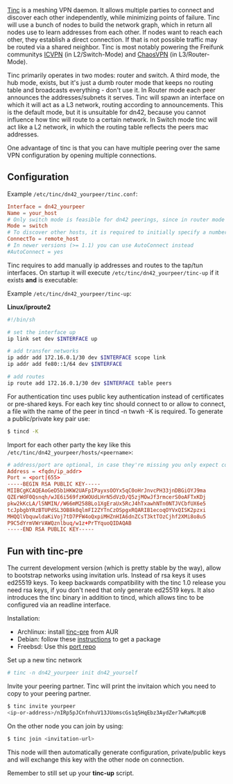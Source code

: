 [Tinc](http://www.tinc-vpn.org/) is a meshing VPN daemon. It allows multiple parties to connect and discover each other independently, while minimizing points of failure. Tinc will use a bunch of nodes to build the network graph, which in return all nodes use to learn addresses from each other. If nodes want to reach each other, they establish a direct connection. If that is not possible traffic may be routed via a shared neighbor. Tinc is most notably powering the Freifunk communitys [ICVPN](https://github.com/freifunk/icvpn) (in L2/Switch-Mode) and [ChaosVPN](http://wiki.hamburg.ccc.de/ChaosVPN) (in L3/Router-Mode).

Tinc primarily operates in two modes: router and switch. A third mode, the hub mode, exists, but it's just a dumb router mode that keeps no routing table and broadcasts everything - don't use it.
In Router mode each peer announces the addresses/subnets it serves. Tinc will spawn an interface on which it will act as a L3 network, routing according to announcements. This is the default mode, but it is unsuitable for dn42, because you cannot influence how tinc will route to a certain network. In Switch mode tinc will act like a L2 network, in which the routing table reflects the peers mac addresses.

One advantage of tinc is that you can have multiple peering over the same VPN configuration by opening multiple connections.


## Configuration

Example `/etc/tinc/dn42_yourpeer/tinc.conf`:

```conf
Interface = dn42_yourpeer
Name = your_host
# Only switch mode is feasible for dn42 peerings, since in router mode tinc takes care of routing decisions on its own
Mode = switch
# To discover other hosts, it is required to initially specify a number of hosts to connect to. ConnectTo can be specified multiple times.
ConnectTo = remote_host
# In newer versions (>= 1.1) you can use AutoConnect instead
#AutoConnect = yes
```

Tinc requires to add manually ip addresses and routes to the tap/tun interfaces. On startup it will execute `/etc/tinc/dn42_yourpeer/tinc-up` if it exists **and** is executable:

Example `/etc/tinc/dn42_yourpeer/tinc-up`:

**Linux/iproute2**
```sh
#!/bin/sh

# set the interface up
ip link set dev $INTERFACE up

# add transfer networks
ip addr add 172.16.0.1/30 dev $INTERFACE scope link
ip addr add fe80::1/64 dev $INTERFACE

# add routes
ip route add 172.16.0.1/30 dev $INTERFACE table peers
```

For authentication tinc uses public key authentication instead of certificates or pre-shared keys.
For each key tinc should connect to or allow to connect, a file with the name of the peer in tincd -n twwh -K
is required. To generate a public/private key pair use:

```sh
$ tincd -K
```

Import for each other party the key like this `/etc/tinc/dn42_yourpeer/hosts/<peername>`:

```conf
# address/port are optional, in case they're missing you only expect connections from that host
Address = <fqdn/ip_addr>
Port = <port|655>
-----BEGIN RSA PUBLIC KEY-----
MIIBCgKCAQEAoGeD5b1HKW2UAFpIPayxsOOYx5qC0oHrJnvcPH33jnDBGiOYJ9ma
QZErWdF0Qsnqh/wJE6i569fzKWOUdLHrN5dVzD/Q5zjMOwJf3rmcerS0oAFTxKDj
pkw2kKcLA/lSNMIN//W66mM258BLo1XgEraUx5RcJ4hTxawhNTn0NTJVCbfUX6e5
tcJpbgbYRzBTUPdSL3OB8k0qlmFI2ZYTnCzOSpgxRQARIB1ecoqOYVxQISK2pzxi
MHQQlVbquwldaKiVoj7tD7PFW4oQxpiMHZnHIA6dnZCsT3ktTOzCjhf2XMi8o8u5
P9C5dYrmVWrVAWQznlbuq/w1z+PrTYquoQIDAQAB
-----END RSA PUBLIC KEY-----
```

## Fun with tinc-pre

The current development version (which is pretty stable by the way), allow to bootstrap networks using invitation urls. Instead of rsa keys it uses ed25519 keys. To keep backwards compatibility with the tinc 1.0 release you need rsa keys, if you don't need that only generate ed25519 keys. It also introduces the tinc binary in addition to tincd, which allows tinc to be configured via an readline interface.

Installation:
* Archlinux: install [tinc-pre](https://aur.archlinux.org/packages/tinc-pre) from AUR
* Debian: follow these [instructions](https://gist.github.com/mweinelt/efff4fb7eba1ee41ef2d) to get a package
* Freebsd: Use this [port repo](https://github.com/Mic92/ports/tree/master/security/tinc)

Set up a new tinc network
```sh
# tinc -n dn42_yourpeer init dn42_yourself
```

Invite your peering partner. Tinc will print the invitaion which you need to copy to your peering partner.
```sh
$ tinc invite yourpeer
<ip-or-address>/nIRp5pJCnfnhuV13JUomscGs1q5HqEbz3AydZer7wRaMcpUB
```

On the other node you can join by using:

```sh
$ tinc join <invitation-url>
```

This node will then automatically generate configuration, private/public keys and will exchange this key with the other node on connection.

Remember to still set up your **tinc-up** script.
